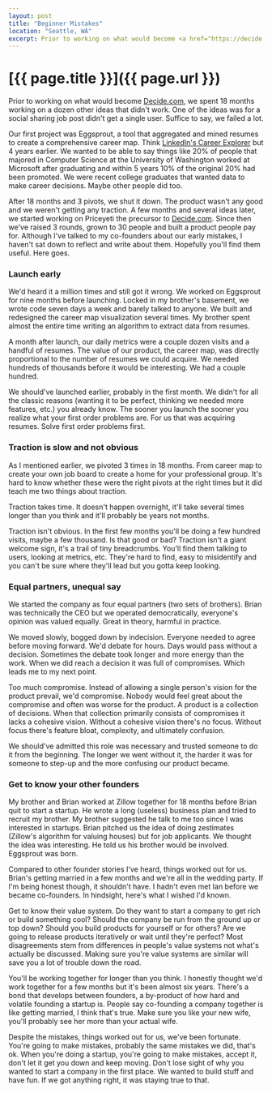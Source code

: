 ```yaml
---
layout: post
title: "Beginner Mistakes"
location: "Seattle, WA"
excerpt: Prior to working on what would become <a href="https://decide.com">Decide.com</a>, we spent 18 months working on a dozen other ideas that didn't work. One of the ideas was for a social sharing job post didn't get a single user. Suffice to say, we failed a lot.
---
```


# [{{ page.title }}]({{ page.url }})

Prior to working on what would become <a href="https://decide.com">Decide.com</a>, we spent 18 months working on a dozen other ideas that didn't work. One of the ideas was for a social sharing job post didn't get a single user. Suffice to say, we failed a lot.

Our first project was Eggsprout, a tool that aggregated and mined resumes to create a comprehensive career map. Think <a href="https://medium.com/r/?url=http%3A%2F%2Fblog.linkedin.com%2F2010%2F10%2F04%2Flinkedin-career-explorer%2F">LinkedIn's Career Explorer</a> but 4 years earlier. We wanted to be able to say things like 20% of people that majored in Computer Science at the University of Washington worked at Microsoft after graduating and within 5 years 10% of the original 20% had been promoted. We were recent college graduates that wanted data to make career decisions. Maybe other people did too.

After 18 months and 3 pivots, we shut it down. The product wasn't any good and we weren't getting any traction. A few months and several ideas later, we started working on Priceyeti the precursor to <a href="https://decide.com">Decide.com</a>. Since then we've raised 3 rounds, grown to 30 people and built a product people pay for. Although I've talked to my co-founders about our early mistakes, I haven't sat down to reflect and write about them. Hopefully you'll find them useful. Here goes.

### Launch early

We'd heard it a million times and still got it wrong. We worked on Eggsprout for nine months before launching. Locked in my brother's basement, we wrote code seven days a week and barely talked to anyone. We built and redesigned the career map visualization several times. My brother spent almost the entire time writing an algorithm to extract data from resumes.

A month after launch, our daily metrics were a couple dozen visits and a handful of resumes. The value of our product, the career map, was directly proportional to the number of resumes we could acquire. We needed hundreds of thousands before it would be interesting. We had a couple hundred.

We should've launched earlier, probably in the first month. We didn't for all the classic reasons (wanting it to be perfect, thinking we needed more features, etc.) you already know. The sooner you launch the sooner you realize what your first order problems are. For us that was acquiring resumes. Solve first order problems first.

### Traction is slow and not obvious

As I mentioned earlier, we pivoted 3 times in 18 months. From career map to create your own job board to create a home for your professional group. It's hard to know whether these were the right pivots at the right times but it did teach me two things about traction.

Traction takes time. It doesn't happen overnight, it'll take several times longer than you think and it'll probably be years not months.

Traction isn't obvious. In the first few months you'll be doing a few hundred visits, maybe a few thousand. Is that good or bad? Traction isn't a giant welcome sign, it's a trail of tiny breadcrumbs. You'll find them talking to users, looking at metrics, etc. They're hard to find, easy to misidentify and you can't be sure where they'll lead but you gotta keep looking.

### Equal partners, unequal say

We started the company as four equal partners (two sets of brothers). Brian was technically the CEO but we operated democratically, everyone's opinion was valued equally. Great in theory, harmful in practice.

We moved slowly, bogged down by indecision. Everyone needed to agree before moving forward. We'd debate for hours. Days would pass without a decision. Sometimes the debate took longer and more energy than the work. When we did reach a decision it was full of compromises. Which leads me to my next point.

Too much compromise. Instead of allowing a single person's vision for the product prevail, we'd compromise. Nobody would feel great about the compromise and often was worse for the product. A product is a collection of decisions. When that collection primarily consists of compromises it lacks a cohesive vision. Without a cohesive vision there's no focus. Without focus there's feature bloat, complexity, and ultimately confusion.

We should've admitted this role was necessary and trusted someone to do it from the beginning. The longer we went without it, the harder it was for someone to step-up and the more confusing our product became.

### Get to know your other founders

My brother and Brian worked at Zillow together for 18 months before Brian quit to start a startup. He wrote a long (useless) business plan and tried to recruit my brother. My brother suggested he talk to me too since I was interested in startups. Brian pitched us the idea of doing zestimates (Zillow's algorithm for valuing houses) but for job applicants. We thought the idea was interesting. He told us his brother would be involved. Eggsprout was born.

Compared to other founder stories I've heard, things worked out for us. Brian's getting married in a few months and we're all in the wedding party. If I'm being honest though, it shouldn't have. I hadn't even met Ian before we became co-founders. In hindsight, here's what I wished I'd known.

Get to know their value system. Do they want to start a company to get rich or build something cool? Should the company be run from the ground up or top down? Should you build products for yourself or for others? Are we going to release products iteratively or wait until they're perfect? Most disagreements stem from differences in people's value systems not what's actually be discussed. Making sure you're value systems are similar will save you a lot of trouble down the road.

You'll be working together for longer than you think. I honestly thought we'd work together for a few months but it's been almost six years. There's a bond that develops between founders, a by-product of how hard and volatile founding a startup is. People say co-founding a company together is like getting married, I think that's true. Make sure you like your new wife, you'll probably see her more than your actual wife.

Despite the mistakes, things worked out for us, we've been fortunate. You're going to make mistakes, probably the same mistakes we did, that's ok. When you're doing a startup, you're going to make mistakes, accept it, don't let it get you down and keep moving. Don't lose sight of why you wanted to start a company in the first place. We wanted to build stuff and have fun. If we got anything right, it was staying true to that.